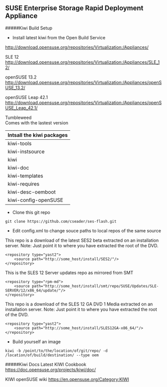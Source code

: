 SUSE Enterprise Storage Rapid Deployment Appliance
--------------------------------------------------

#####Kiwi Build Setup 
- Install latest kiwi from the Open Build Service

http://download.opensuse.org/repositories/Virtualization:/Appliances/

SLE 12  
http://download.opensuse.org/repositories/Virtualization:/Appliances/SLE_12/

openSUSE 13.2  
http://download.opensuse.org/repositories/Virtualization:/Appliances/openSUSE_13.2/

openSUSE Leap 42.1  
http://download.opensuse.org/repositories/Virtualization:/Appliances/openSUSE_Leap_42.1/

Tumbleweed  
Comes with the lastest version

|Intsall the kiwi packages |
|---------------------------|
|kiwi-tools|
|kiwi-instsource|
|kiwi|
|kiwi-doc|
|kiwi-templates|
|kiwi-requires|
|kiwi-desc-oemboot|
|kiwi-config-openSUSE|

- Clone this git repo 
```
git clone https://github.com/cseader/ses-flash.git
```

- Edit config.xml to change souce paths to local repos of the same source

This repo is a download of the latest SES2 beta extracted on an installation server. 
Note: Just point it to where you have extracted the root of the DVD. 
```
<repository type="yast2">
    <source path="http://some_host/install/SES2/"/>
</repository>
```

This is the SLES 12 Server updates repo as mirrored from SMT  
```
<repository type="rpm-md">
    <source path="http://some_host/install/smt/repo/SUSE/Updates/SLE-SERVER/12/x86_64/update/"/>
</repository>
```

This repo is a download of the SLES 12 GA DVD 1 Media extracted on an installation server.
Note: Just point it to where you have extracted the root of the DVD.  
```
<repository type="yast2">
    <source path="http://some_host/install/SLES12GA-x86_64/"/>
</repository>
```

- Build yourself an image
```
kiwi -b /point/to/the/location/of/git/repo/ -d /location/of/build/destination/ --type oem
```

#####Kiwi Docs
Latest KIWI Cookbook
https://doc.opensuse.org/projects/kiwi/doc/

KIWI openSUSE wiki
https://en.opensuse.org/Category:KIWI
